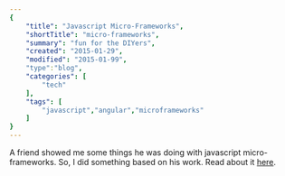 ```yaml
---
{
    "title": "Javascript Micro-Frameworks",
    "shortTitle": "micro-frameworks",
    "summary": "fun for the DIYers",
    "created": "2015-01-29",
    "modified": "2015-01-99",
    "type":"blog",
    "categories": [
        "tech"
    ],
    "tags": [
        "javascript","angular","microframeworks"
    ]
}
---
```

A friend showed me some things he was doing with javascript micro-frameworks. So, I did something based on his work. 
Read about it [here](/javascript-micro-frameworks.html).



